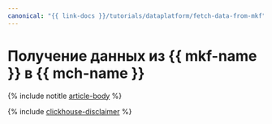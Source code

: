 ```yaml
---
canonical: "{{ link-docs }}/tutorials/dataplatform/fetch-data-from-mkf"
---
```


# Получение данных из {{ mkf-name }} в {{ mch-name }}

{% include notitle [article-body](../../_tutorials/dataplatform/mkf-datasource-for-mch.md) %}

{% include [clickhouse-disclaimer](../../_includes/clickhouse-disclaimer.md) %}
